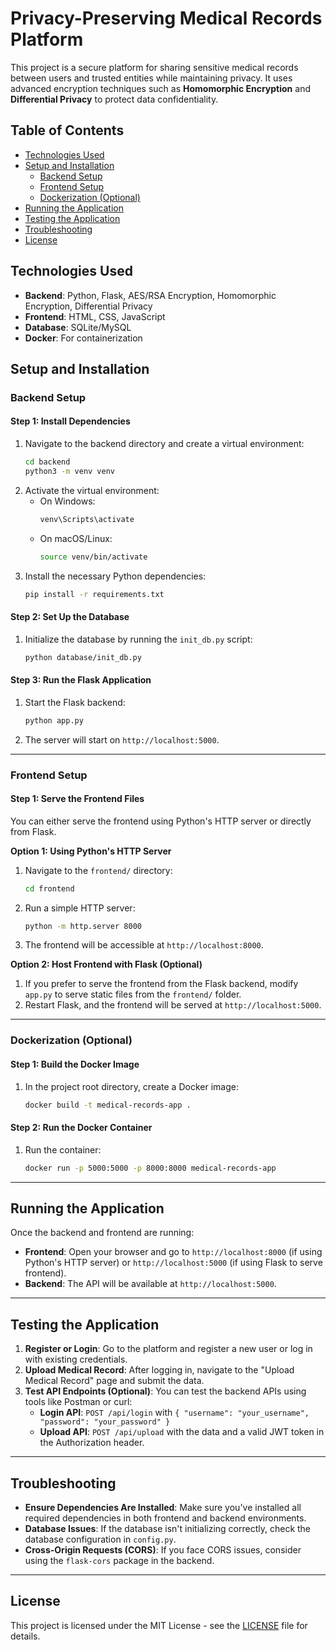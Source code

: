 # Privacy-Preserving Medical Records Platform

This project is a secure platform for sharing sensitive medical records between users and trusted entities while maintaining privacy. It uses advanced encryption techniques such as **Homomorphic Encryption** and **Differential Privacy** to protect data confidentiality.

## Table of Contents
- [Technologies Used](#technologies-used)
- [Setup and Installation](#setup-and-installation)
  - [Backend Setup](#backend-setup)
  - [Frontend Setup](#frontend-setup)
  - [Dockerization (Optional)](#dockerization-optional)
- [Running the Application](#running-the-application)
- [Testing the Application](#testing-the-application)
- [Troubleshooting](#troubleshooting)
- [License](#license)

## Technologies Used
- **Backend**: Python, Flask, AES/RSA Encryption, Homomorphic Encryption, Differential Privacy
- **Frontend**: HTML, CSS, JavaScript
- **Database**: SQLite/MySQL
- **Docker**: For containerization

## Setup and Installation

### Backend Setup

#### Step 1: Install Dependencies
1. Navigate to the backend directory and create a virtual environment:
    ```bash
    cd backend
    python3 -m venv venv
    ```
2. Activate the virtual environment:
    - On Windows:
      ```bash
      venv\Scripts\activate
      ```
    - On macOS/Linux:
      ```bash
      source venv/bin/activate
      ```
3. Install the necessary Python dependencies:
    ```bash
    pip install -r requirements.txt
    ```

#### Step 2: Set Up the Database
1. Initialize the database by running the `init_db.py` script:
    ```bash
    python database/init_db.py
    ```

#### Step 3: Run the Flask Application
1. Start the Flask backend:
    ```bash
    python app.py
    ```
2. The server will start on `http://localhost:5000`.

---

### Frontend Setup

#### Step 1: Serve the Frontend Files
You can either serve the frontend using Python's HTTP server or directly from Flask.

**Option 1: Using Python's HTTP Server**
1. Navigate to the `frontend/` directory:
    ```bash
    cd frontend
    ```
2. Run a simple HTTP server:
    ```bash
    python -m http.server 8000
    ```
3. The frontend will be accessible at `http://localhost:8000`.

**Option 2: Host Frontend with Flask (Optional)**
1. If you prefer to serve the frontend from the Flask backend, modify `app.py` to serve static files from the `frontend/` folder.
2. Restart Flask, and the frontend will be served at `http://localhost:5000`.

---

### Dockerization (Optional)

#### Step 1: Build the Docker Image
1. In the project root directory, create a Docker image:
    ```bash
    docker build -t medical-records-app .
    ```

#### Step 2: Run the Docker Container
1. Run the container:
    ```bash
    docker run -p 5000:5000 -p 8000:8000 medical-records-app
    ```

---

## Running the Application

Once the backend and frontend are running:

- **Frontend**: Open your browser and go to `http://localhost:8000` (if using Python's HTTP server) or `http://localhost:5000` (if using Flask to serve frontend).
- **Backend**: The API will be available at `http://localhost:5000`.

---

## Testing the Application

1. **Register or Login**: Go to the platform and register a new user or log in with existing credentials.
2. **Upload Medical Record**: After logging in, navigate to the "Upload Medical Record" page and submit the data.
3. **Test API Endpoints (Optional)**: You can test the backend APIs using tools like Postman or curl:
    - **Login API**: `POST /api/login` with `{ "username": "your_username", "password": "your_password" }`
    - **Upload API**: `POST /api/upload` with the data and a valid JWT token in the Authorization header.

---

## Troubleshooting

- **Ensure Dependencies Are Installed**: Make sure you've installed all required dependencies in both frontend and backend environments.
- **Database Issues**: If the database isn't initializing correctly, check the database configuration in `config.py`.
- **Cross-Origin Requests (CORS)**: If you face CORS issues, consider using the `flask-cors` package in the backend.

---

## License

This project is licensed under the MIT License - see the [LICENSE](LICENSE) file for details.
